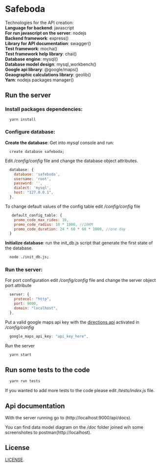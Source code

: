 # Safeboda

Technologies for the API creation: 
<br/><b>Language for backend</b>: javascript
<br/><b>For run javascript on the server</b>: nodejs
<br/><b>Backend framework</b>: express()
<br/><b>Library for API documentation</b>: swagger()
<br/><b>Test framework</b>: mocha()
<br/><b>Test framework help library</b>: chai()
<br/><b>Database engine</b>: mysql()
<br/><b>Database model design</b>: mysql_workbench()
<br/><b>Google api library</b>: @google/maps()
<br/><b>Geaographic calculations library</b>: geolib()
<br/><b>Yarn</b>: nodejs packages manager()


## Run the server
### Install packages dependencies:
```bash
  yarn install
```
### Configure database:
<b>Create the database</b>: Get into <i>mysql</i> console and run:
```mysql
  create database safeboda;
```
Edit <i>/config/config</i> file and change the database object attributes.
```javascript
  database: {
    database: 'safeboda',
    username: 'root',
    password: '',
    dialect: 'mysql',
    host: "127.0.0.1",
  },
```
To change default values of the config table edit <i>/config/config</i> file
```javascript
   default_config_table: {
    promo_code_max_rides: 10,
    promo_code_radius: 10 * 1000, //10KM
    promo_code_duration: 24 * 60 * 60 * 1000, //one day
  }
```
<b>Initialize database</b>: run the init_db.js script that generate the first state of the database.
```bash
  node ./init_db.js;
```
### Run the server:
For port configuration edit <i>/config/config</i> file and change the server object port attribute
```javascript
  server: {
    protocol: "http",
    port: 9000,
    domain: "localhost",
  },
```
Put a valid google maps api key with the <a href="" target="_blank">directions api</a> activated
in <i>/config/config</i>
```javascript
  google_maps_api_key: "api_key_here",
```
Run the server
```bash
  yarn start
```

## Run some tests to the code
```bash
  yarn run tests
```
If you wanted to add more tests to the code please edit <i>/tests/index.js</i> file.

## Api documentation
With the server running go to (http://localhost:9000/api/docs).

You can find data model diagram on the <i>/doc</i> folder joined wih some screenshotes to postman(http://localhost).

## License
[LICENSE](https://github.com/eduinlight/safeboda/blob/master/LICENSE).
